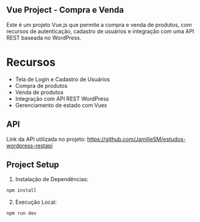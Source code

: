 ## Vue Project - Compra e Venda

Este é um projeto Vue.js que permite a compra e venda de produtos, com recursos de autenticação, cadastro de usuários e integração com uma API REST baseada no WordPress.

# Recursos

- Tela de Login e Cadastro de Usuários
- Compra de produtos
- Venda de produtos
- Integração com API REST WordPress
- Gerenciamento de estado com Vuex

## API

Link da API utilizada no projeto:
https://github.com/JamilleSM/estudos-wordpress-restapi

## Project Setup

1. Instalação de Dependências:

```sh
npm install
```

2. Execução Local:

```sh
npm run dev
```
